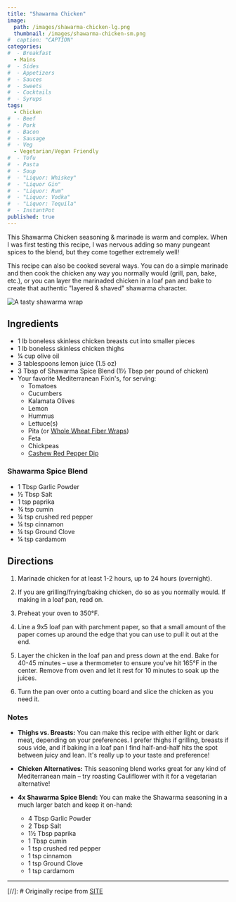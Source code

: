 ```yaml
---
title: "Shawarma Chicken"
image: 
  path: /images/shawarma-chicken-lg.png
  thumbnail: /images/shawarma-chicken-sm.png
#  caption: "CAPTION"
categories:
#  - Breakfast
  - Mains
#  - Sides
#  - Appetizers
#  - Sauces
#  - Sweets
#  - Cocktails
#  - Syrups
tags:
  - Chicken
#  - Beef
#  - Pork
#  - Bacon
#  - Sausage
#  - Veg
  - Vegetarian/Vegan Friendly
#  - Tofu
#  - Pasta
#  - Soup
#  - "Liquor: Whiskey"
#  - "Liquor Gin"
#  - "Liquor: Rum"
#  - "Liquor: Vodka"
#  - "Liquor: Tequila"
#  - InstantPot
published: true
---
```


This Shawarma Chicken seasoning & marinade is warm and complex. When I was first testing this recipe, I was nervous adding so many pungeant spices to the blend, but they come together extremely well!

This recipe can also be cooked several ways. You can do a simple marinade and then cook the chicken any way you normally would (grill, pan, bake, etc.), or you can layer the marinaded chicken in a loaf pan and bake to create that authentic "layered & shaved" shawarma character.

![A tasty shawarma wrap](/images/chicken-shawarma-1.jpg)

## Ingredients

* 1 lb boneless skinless chicken breasts cut into smaller pieces
* 1 lb boneless skinless chicken thighs
* ¼ cup olive oil
* 3 tablespoons lemon juice (1.5 oz)
* 3 Tbsp of Shawarma Spice Blend (1½ Tbsp per pound of chicken)
* Your favorite Mediterranean Fixin's, for serving:
  * Tomatoes
  * Cucumbers
  * Kalamata Olives
  * Lemon
  * Hummus
  * Lettuce(s)
  * Pita (or [Whole Wheat Fiber Wraps](https://www.missionfoods.com/products/carb-balance-fajita-whole-wheat-tortillas/))
  * Feta
  * Chickpeas
  * [Cashew Red Pepper Dip](/recipes/cashew-red-pepper-dip)

### Shawarma Spice Blend

* 1 Tbsp Garlic Powder
* ½ Tbsp Salt
* 1 tsp paprika
* ¾ tsp cumin
* ¼ tsp crushed red pepper
* ¼ tsp cinnamon
* ¼ tsp Ground Clove
* ¼ tsp cardamom

## Directions

1. Marinade chicken for at least 1-2 hours, up to 24 hours (overnight). 

1. If you are grilling/frying/baking chicken, do so as you normally would. If making in a loaf pan, read on.

1. Preheat your oven to 350°F.

1. Line a 9x5 loaf pan with parchment paper, so that a small amount of the paper comes up around the edge that you can use to pull it out at the end.

1. Layer the chicken in the loaf pan and press down at the end. Bake for 40-45 minutes – use a thermometer to ensure you've hit 165°F in the center. Remove from oven and let it rest for 10 minutes to soak up the juices.

1. Turn the pan over onto a cutting board and slice the chicken as you need it.

### Notes

* **Thighs vs. Breasts:** You can make this recipe with either light or dark meat, depending on your preferences. I prefer thighs if grilling, breasts if sous vide, and if baking in a loaf pan I find half-and-half hits the spot between juicy and lean. It's really up to your taste and preference!

* **Chicken Alternatives:** This seasoning blend works great for any kind of Mediterranean main – try roasting Cauliflower with it for a vegetarian alternative!

* **4x Shawarma Spice Blend:** You can make the Shawarma seasoning in a much larger batch and keep it on-hand: 
  * 4 Tbsp Garlic Powder
  * 2 Tbsp Salt
  * 1½ Tbsp paprika
  * 1 Tbsp cumin
  * 1 tsp crushed red pepper
  * 1 tsp cinnamon
  * 1 tsp Ground Clove
  * 1 tsp cardamom

---
[//]: # Originally recipe from [SITE](URL)

